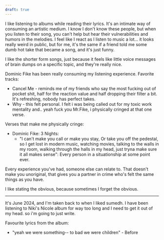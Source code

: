 ```yaml
---
draft: true
---
```

I like listening to albums while reading their lyrics. It's an intimate way of consuming an artistic medium. I know I don't know these people, but when you listen to their song, you can't help but hear their vulnerabilities and humors in the melodies. I feel like I react as I listen to music a lot... it looks really weird in public, but for me, it's the same if a friend told me some dumb hot take that became a song, and it's just funny. 

I like the shorter form songs, just because it feels like little voice messages of brain dumps on a specific topic, and they're really nice. 

Dominic Fike has been really consuming my listening experience. Favorite tracks: 
- Cancel Me - reminds me of my friends who say the most fucking out of pocket shit, half for the reaction value and half dropping their filter a bit. It's refreshing, nobody has perfect takes. 
- Why - this felt personal. I felt i was being called out for my toxic work mentality and.. yeah fuck you Mr.Fike, i physically cringed at that one verse. 



Verses that make me physically cringe: 
- Dominic Fike: 3 Nights: 
	- "I can't make you call or make you stay, Or take you off the pedestal, so I get lost in modern music, watching movies, talking to the walls in my room, walking through the halls in my head, just tryna make sure it all makes sense": Every person in a situationship at some point ever.


Every experience you've had, someone else can relate to. That doesn't make you unoriginal, that gives you a partner in crime who's felt the same things as you have. 

I like stating the obvious, because sometimes I forget the obvious.


----
It's June 2024, and I'm taken back to when I liked sumedh. I have been listening to Niki's Nicole album for way too long and I need to get it out of my head. so i'm going to just write. 

Favourite lyrics from the album: 

- "yeah we were something-- to bad we were children" - Before